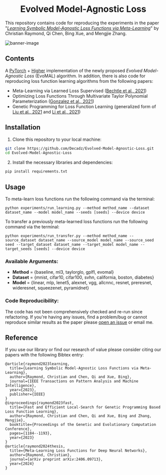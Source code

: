 <h1 align="center">
Evolved Model-Agnostic Loss
</h1>

This repository contains code for reproducing the experiments in the paper 
"[*Learning Symbolic Model-Agnostic Loss Functions via Meta-Learning*](https://arxiv.org/abs/2209.08907)" by 
Christian Raymond, Qi Chen, Bing Xue, and Mengjie Zhang.

![banner-image](https://user-images.githubusercontent.com/23614094/179725386-b3189ce7-d81b-48d6-886d-e97745c788a4.png)


## Contents

A [PyTorch](https://pytorch.org/) + [Higher](https://github.com/facebookresearch/higher) implementation of the newly proposed *Evolved Model-Agnostic Loss* (EvoMAL) algorithm. In addition, there is also code for reproducing loss function learning algorithms from the following papers:

* Meta-Learning via Learned Loss Supervised ([Bechtle et al., 2021](https://arxiv.org/abs/1906.05374))
* Optimizing Loss Functions Through Multivariate Taylor Polynomial Parameterization ([Gonzalez et al., 2021](https://arxiv.org/abs/2002.00059))
* Genetic Programming for Loss Function Learning (generalized form of [Liu et al., 2021](https://arxiv.org/abs/2102.04700) and [Li et al., 2021](https://arxiv.org/abs/2103.14026))

## Installation

1. Clone this repository to your local machine:
```bash
git clone https://github.com/Decadz/Evolved-Model-Agnostic-Loss.git
cd Evolved-Model-Agnostic-Loss
```

2. Install the necessary libraries and dependencies:
```bash
pip install requirements.txt
```

## Usage

To meta-learn loss functions run the following command via the terminal:
```
python experiments/run_learning.py --method method_name --dataset dataset_name --model model_name --seeds [seeds] --device device
```

To transfer a previously meta-learned loss functions run the following command via the terminal:
```
python experiments/run_transfer.py --method method_name --source_dataset dataset_name --source_model model_name --source_seed seed --target_dataset dataset_name --target_model model_name --target_seeds [seeds] --device device
```

### Available Arguments:

- **Method** = {baseline, ml3, taylorglo, gplfl, evomal}
- **Dataset** = {mnist, cifar10, cifar100, svhn, california, boston, diabetes}
- **Model** = {linear, mlp, lenet5, alexnet, vgg, allcnnc, resnet, preresnet, wideresnet, squeezenet, pyramidnet}

### Code Reproducibility: 

The code has not been comprehensively checked and re-run since refactoring. If you're having any issues, find
a problem/bug or cannot reproduce similar results as the paper please [open an issue](https://github.com/Decadz/Evolved-Model-Agnostic-Loss/issues)
or email me.

## Reference

If you use our library or find our research of value please consider citing our papers with the following Bibtex entry:

```
@article{raymond2023learning,
  title={Learning Symbolic Model-Agnostic Loss Functions via Meta-Learning},
  author={Raymond, Christian and Chen, Qi and Xue, Bing},
  journal={IEEE Transactions on Pattern Analysis and Machine Intelligence},
  year={2023},
  publisher={IEEE}
}
@inproceedings{raymond2023fast,
  title={Fast and Efficient Local-Search for Genetic Programming Based Loss Function Learning},
  author={Raymond, Christian and Chen, Qi and Xue, Bing and Zhang, Mengjie},
  booktitle={Proceedings of the Genetic and Evolutionary Computation Conference},
  pages={1184--1193},
  year={2023}
}
@article{raymond2024thesis,
  title={Meta-Learning Loss Functions for Deep Neural Networks},
  author={Raymond, Christian},
  journal={arXiv preprint arXiv:2406.09713},
  year={2024}
}
```

